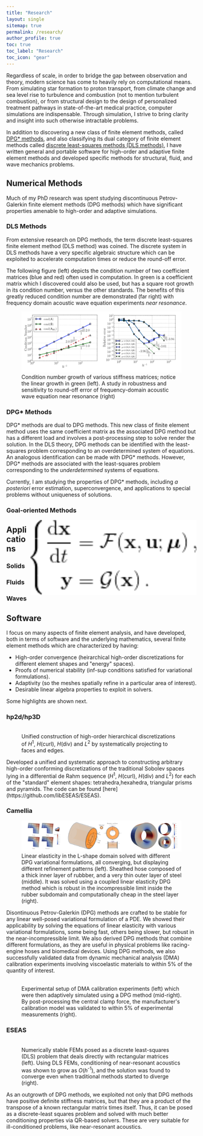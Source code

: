 ```yaml
---
title: "Research"
layout: single
sitemap: true
permalink: /research/
author_profile: true
toc: true
toc_label: "Research"
toc_icon: "gear"
---
```


Regardless of scale, in order to bridge the gap between observation and theory, modern science has come to heavily rely on computational means.
From simulating star formation to proton transport, from climate change and sea level rise to turbulence and combustion (not to mention turbulent combustion), or from structural design to the design of personalized treatment pathways in state-of-the-art medical practice, computer simulations are indispensable.
Through simulation, I strive to bring clarity and insight into such otherwise intractable problems.

In addition to discovering a new class of finite element methods, called [DPG* methods](https://arxiv.org/abs/1710.05223), and also classifying its dual category of finite element methods called [discrete least-squares methods (DLS methods)](https://doi.org/10.1016/j.cma.2017.08.043), I have written general and portable software for high-order and adaptive finite element methods and developed specific methods for structural, fluid, and wave mechanics problems.

## Numerical Methods

Much of my PhD research was spent studying discontinuous Petrov-Galerkin finite element methods (DPG methods) which have significant properties amenable to high-order and adaptive simulations.

### DLS Methods

From extensive research on DPG methods, the term discrete least-squares finite element method (DLS method) was coined.
The discrete system in DLS methods have a very specific algebraic structure which can be exploited to accelerate computation times or reduce the round-off error.

The following figure (left) depicts the condition number of two coefficient matrices (blue and red) often used in computation.
In green is a coefficient matrix which I discovered could also be used, but has a square root growth in its condition number, versus the other standards.
The benefits of this greatly reduced condition number are demonstrated (far right) with frequency domain acoustic wave equation experiments _near resonance_.

<figure>
  <img src="/assets/images/ResearchDLS2.png" alt="">
  <figcaption>Condition number growth of various stiffness matrices; notice the linear growth in green (left). A study in robustness and sensitivity to round-off error of frequency-domain acoustic wave equation near resonance (right) </figcaption>
</figure>

### DPG* Methods

DPG* methods are dual to DPG methods.
This new class of finite element method uses the same coefficient matrix as the associated DPG method but has a different load and involves a post-processing step to solve render the solution.
In the DLS theory, DPG methods can be identified with the least-squares problem corresponding to an overdetermined system of equations.
An analogous identification can be made with DPG* methods.
However, DPG* methods are associated with the least-squares problem corresponding to the _underdetermined_ systems of equations.

Currently, I am studying the properties of DPG* methods, including _a posteriori_ error estimation, superconvergence, and applications to special problems without uniqueness of solutions.

### Goal-oriented Methods

<img src="/assets/images/CodeCogsEqn.png" width="440px" alt="Brendan Keith" align="right" />

## Applications

### Solids

### Fluids

### Waves

## Software

I focus on many aspects of finite element analysis, and have developed, both in terms of software and the underlying mathematics, several finite element methods which are characterized by having:
- High-order convergence (heirarchical high-order discretizations for different element shapes and "energy" spaces).
- Proofs of numerical stability (inf-sup conditions satisfied for variational formulations).
- Adaptivity (so the meshes spatially refine in a particular area of interest).
- Desirable linear algebra properties to exploit in solvers.

Some highlights are shown next.

### hp2d/hp3D

<figure>
  <img src="/assets/images/ResearchShapeFunctions.png" alt="">
  <figcaption>Unified construction of high-order hierarchical discretizations of <em>H</em><sup>1</sup>, <em>H</em>(curl), <em>H</em>(div) and <em>L</em><sup>2</sup> by systematically projecting to faces and edges. </figcaption>
</figure>
Developed a unified and systematic approach to constructing arbitrary high-order conforming discretizations of the traditional Sobolev spaces lying in a differential de Rahm sequence (<em>H</em><sup>1</sup>, <em>H</em>(curl), <em>H</em>(div) and <em>L</em><sup>2</sup>) for each of the "standard" element shapes: tetrahedra,hexahedra, triangular prisms and pyramids. 
The code can be found [here](https://github.com/libESEAS/ESEAS).

### Camellia

<figure>
  <img src="/assets/images/ResearchElasticity.png" alt="">
  <figcaption>Linear elasticity in the L-shape domain solved with different DPG variational formulations, all converging, but displaying different refinement patterns (left). Sheathed hose composed of a thick inner layer of rubbber, and a very thin outer layer of steel (middle). It was solved using a coupled linear elasticity DPG method which is robust in the incompressible limit inside the rubber subdomain and computationally cheap in the steel layer (right). </figcaption>
</figure>

Disontinuous Petrov-Galerkin (DPG) methods are crafted to be stable for any linear well-posed variational formulation of a PDE.
We showed their applicability by solving the equations of linear elasticity with various variational formulations, some being fast, others being slower, but robust in the near-incompressible limit.
We also derived DPG methods that combine different formulations, as they are useful in physical problems like racing-engine hoses and biomedical devices.
Using DPG methods, we also successfully validated data from dynamic mechanical analysis (DMA) calibration experiments involving viscoelastic materials to within 5% of the quantity of interest.

<figure>
  <img src="/assets/images/ResearchDMAViscoelasticity.png" alt="">
  <figcaption>Experimental setup of DMA calibration experiments (left) which were then adaptively simulated using a DPG method (mid-right). By post-processing the central clamp force, the manufacturer's calibration model was validated to within 5% of experimental measurements (right). </figcaption>
</figure>

### ESEAS

<figure>
  <img src="/assets/images/ResearchDLS.png" alt="">
  <figcaption>Numerically stable FEMs posed as a discrete least-squares (DLS) problem that deals directly with rectangular matrices (left). Using DLS FEMs, conditioning of near-resonant acoustics was shown to grow as <em>O</em>(<em>h</em><sup>-1</sup>), and the solution was found to converge even when traditional methods started to diverge (right). </figcaption>
</figure>

As an outgrowth of DPG methods, we exploited not only that DPG methods have positive definite stiffness matrices, but that they are a product of the transpose of a known rectangular matrix times itself.
Thus, it can be posed as a discrete-least squares problem and solved with much better conditioning properties via QR-based solvers.
These are very suitable for ill-conditioned problems, like near-resonant acoustics.
